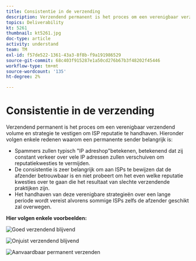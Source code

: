 ```yaml
---
title: Consistentie in de verzending
description: Verzendend permanent is het proces om een verenigbaar verzendend volume en strategie te vestigen om ISP reputatie te handhaven.
topics: Deliverability
kt: 5261
thumbnail: kt5261.jpg
doc-type: article
activity: understand
team: TM
exl-id: f57de522-1361-43a3-8f8b-f9a191986529
source-git-commit: 68c403f915287e1a50cd276b67b3f48202f45446
workflow-type: tm+mt
source-wordcount: '135'
ht-degree: 2%

---
```


# Consistentie in de verzending

Verzendend permanent is het proces om een verenigbaar verzendend volume en strategie te vestigen om ISP reputatie te handhaven. Hieronder volgen enkele redenen waarom een permanente sender belangrijk is:

* Spammers zullen typisch &quot;IP adreshop&quot;betekenen, betekenend dat zij constant verkeer over vele IP adressen zullen verschuiven om reputatiekwesties te vermijden.
* De consistentie is zeer belangrijk om aan ISPs te bewijzen dat de afzender betrouwbaar is en niet probeert om het even welke reputatie kwesties over te gaan die het resultaat van slechte verzendende praktijken zijn.
* Het handhaven van deze verenigbare strategieën over een lange periode wordt vereist alvorens sommige ISPs zelfs de afzender geschikt zal overwegen.

**Hier volgen enkele voorbeelden:**

![Goed verzendend blijvend](assets/Sender_Permanence_1.png)

![Onjuist verzendend blijvend](assets/Sender_Permanence_2.png)

![Aanvaardbaar permanent verzenden](assets/Sender_Permanence_3.png)
